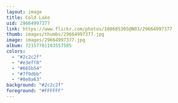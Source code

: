 ```yaml
---
layout: image
title: Cold Lake
uid: 29664997377
link: https://www.flickr.com/photos/160685305@N03/29664997377
thumb: images/thumbs/29664997377.jpg
image: images/29664997377.jpg
album: 72157701193557585
colors: 
  - "#2c2c2f"
  - "#e3eff8"
  - "#665b54"
  - "#7f9dbb"
  - "#8e8a63"
background: "#2c2c2f"
foreground: "#FFFFFF"
---
```


